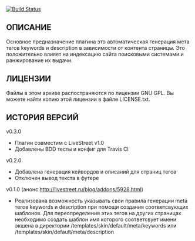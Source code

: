 [![Build Status](https://travis-ci.org/stfalcon-studio/ls-plugin_seo.png?branch=master)](https://travis-ci.org/stfalcon-studio/ls-plugin_seo)

ОПИСАНИЕ
--------

Основное предназначение плагина это автоматическая генерация мета тегов keywords и description в зависимости от контента страницы. Это положительно влияет на индексацию сайта поисковыми системами и ранжирование их выдачи.

ЛИЦЕНЗИИ
-------

Файлы в этом архиве распостраняются по лицензии GNU GPL. Вы можете найти копию
этой лицензии в файле LICENSE.txt.


ИСТОРИЯ ВЕРСИЙ
--------------

v0.3.0
- Плагин совместим с LiveStreet v1.0
- Добавлены BDD тесты и конфиг для Travis CI

v0.2.0
- Добавлена генерация кейвордов и описаний для страниц тегов
- Отключен вывод текста в футере

v0.1.0 (анонс http://livestreet.ru/blog/addons/5928.html)
- Реализована возможность указывать свои правила генерации meta тегов keywords и
description при помощи создания соответсвующих шаблонов. Для переопределения
этих тегов на других страницах необходимо создать шаблон имя которого соответсвует
имени экшена в директории /templates/skin/default/meta/keywords или
/templates/skin/default/meta/description
